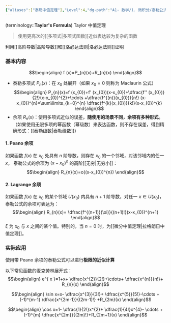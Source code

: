 ```yaml
---
{"aliases":["泰勒中值定理"],"Level":4,"dg-path":"A1- 数学/1. 微积分/泰勒公式.md","dg-publish":true,"permalink":"/A1- 数学/1. 微积分/泰勒公式/","dgPassFrontmatter":true,"noteIcon":"","created":"2024-09-20T15:38:10.000+08:00","updated":"2025-04-14T18:25:19.654+08:00"}
---
```


(terminology::**Taylor's Formula**)  Taylor 中值定理
>使用更高次的[[多项式\|多项式函数]]近似表达较为复杂的函数

利用[[高阶导数\|高阶导数]]和[[洛必达法则\|洛必达法则]]证明
### 基本内容
$$\begin{align}
f (x)=P_{n}(x)+R_{n}(x)
\end{align}$$
- 泰勒多项式 $P_{n}(x)$：在 $x_{0}$ 处展开（如果 $x_{0}=0$ 则称为 Maclaurin 公式）
$$\begin{align}
P_{n}(x)=f (x_{0})+f' (x_{0})(x-x_{0})+\dfrac{f'' (x_{0})}{2!}(x-x_{0})^{2}+\cdots +\dfrac{f^{(n)}(x_{0})}{n!} (x-x_{0})^{n}=\sum\limits_{k=0}^{n} \dfrac{f^{k}(x_{0})}{k!}(x-x_{0})^{k}
\end{align}$$
- 余项 $R_{n}(x)$：使用多项式近似的误差，**随使用的场景不同，余项有多种形式**。（如果使用无限多项的幂函数（幂级数）来表达函数，则不存在误差，得到精确形式：[[泰勒级数\|泰勒级数]]）
#### 1. Peano 余项
如果函数 $f(x)$ 在 $x_{0}$ 处具有 $n$ 阶导数，则存在 $x_{0}$ 的一个邻域，对该邻域内的任一 $x$，
泰勒公式的余项为 $(x-x_{0})^{n}$ 的高阶[[无穷\|无穷小]]：
$$\begin{align}
R_{n}(x)=o((x-x_{0})^{n})
\end{align}$$
#### 2. Lagrange 余项
如果函数 $f(x)$ 在 $x_{0}$ 的某个邻域 $U(x_{0})$ 内具有 $n+1$ 阶导数，对任一 $x \in U(x_{0})$，
泰勒公式的余项可表达为：
$$\begin{align}
R_{n}(x)= \dfrac{f^{(n+1)}(\xi)}{(n+1)!}(x-x_{0})^{n+1}
\end{align}$$
$\xi$ 为 $x_{0}$ 与 $x$ 之间的某个值。特别的，当 $n=0$ 时，为[[微分中值定理\|拉格朗日中值定理]]。

### 实际应用
使用带 Peano 余项的泰勒公式可以进行**极限的近似计算**


以下常见函数的麦克劳林展开式：
$$\begin{align}
e^{ x }=1+x+ \dfrac{x^{2}}{2!}+\cdots+ \dfrac{x^{n}}{n!}+ R_{n}(x)
\end{align}$$

$$\begin{align}
\sin x=x- \dfrac{x^{3}}{3!}+ \dfrac{x^{5}}{5!}-\cdots +(-1)^{m-1} \dfrac{x^{2m-1}}{(2m-1)!} +R_{2m}(x)
\end{align}$$

$$\begin{align}
\cos x=1- \dfrac{1}{2!}x^{2}+ \dfrac{1}{4!}x^{4}- \cdots +(-1)^{m} \dfrac{x^{2m}}{(2m)!}+R_{2m+1}(x)
\end{align}$$

